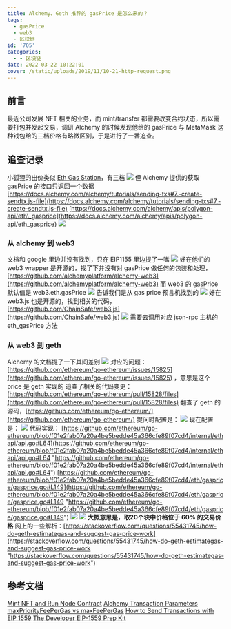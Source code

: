 ```yaml
---
title: Alchemy、Geth 推荐的 gasPrice 是怎么来的？
tags:
  - gasPrice
  - web3
  - 区块链
id: '705'
categories:
  - - 区块链
date: 2022-03-22 10:22:01
cover: /static/uploads/2019/11/10-21-http-request.png
---
```


## 前言

最近公司发展 NFT 相关的业务，而 mint/transfer 都需要改变合约状态，所以需要打包并发起交易，调研 Alchemy 的时候发现他给的 gasPrice 与 MetaMask 这种钱包给的三档价格有略微区别，于是进行了一番追查。

## 追查记录

小狐狸的出价类似 [Eth Gas Station](https://ethgasstation.info/)，有三档 [![](/static/uploads/2022/03/wp_editor_md_b98b564720c2e6d82cd14c7e73624af1.jpg)](/static/uploads/2022/03/wp_editor_md_b98b564720c2e6d82cd14c7e73624af1.jpg) 但 Alchemy 提供的获取 gasPrice 的接口只返回一个数据 [https://docs.alchemy.com/alchemy/tutorials/sending-txs#7.-create-sendtx.js-file](https://docs.alchemy.com/alchemy/tutorials/sending-txs#7.-create-sendtx.js-file) [https://docs.alchemy.com/alchemy/apis/polygon-api/eth\_gasprice](https://docs.alchemy.com/alchemy/apis/polygon-api/eth_gasprice) [![](/static/uploads/2022/03/wp_editor_md_5ed9b1e5a9fa4ca509fa58071c1e9364.jpg)](/static/uploads/2022/03/wp_editor_md_5ed9b1e5a9fa4ca509fa58071c1e9364.jpg)

### 从 alchemy 到 web3

文档和 google 里边并没有找到，只在 EIP1155 里边提了一嘴 [![](/static/uploads/2022/03/wp_editor_md_52b824f9c73640545d97cb6547415e8f.jpg)](/static/uploads/2022/03/wp_editor_md_52b824f9c73640545d97cb6547415e8f.jpg) 好在他们的 web3 wrapper 是开源的，找了下并没有对 gasPrice 做任何的包装和处理，[https://github.com/alchemyplatform/alchemy-web3](https://github.com/alchemyplatform/alchemy-web3) 而 web3 的 gasPrice 默认值是 web3.eth.gasPrice [![](/static/uploads/2022/03/wp_editor_md_b5b72e823fea2eac40bf7d9a95b5acfc.jpg)](/static/uploads/2022/03/wp_editor_md_b5b72e823fea2eac40bf7d9a95b5acfc.jpg) 告诉我们是从 gas price 预言机找到的 [![](/static/uploads/2022/03/wp_editor_md_b1d03fa510ca8629608d86c383b8fa01.jpg)](/static/uploads/2022/03/wp_editor_md_b1d03fa510ca8629608d86c383b8fa01.jpg) 好在 web3.js 也是开源的，找到相关的代码，[https://github.com/ChainSafe/web3.js](https://github.com/ChainSafe/web3.js) [![](/static/uploads/2022/03/wp_editor_md_fd0750947aa048f462135cf7389dbf90.jpg)](/static/uploads/2022/03/wp_editor_md_fd0750947aa048f462135cf7389dbf90.jpg) 需要去调用对应 json-rpc 主机的 eth\_gasPrice 方法

### 从 web3 到 geth

Alchemy 的文档提了一下其间差别 [![](/static/uploads/2022/03/wp_editor_md_a020234f1ba8e2b99afcd4675b7b0bfb.jpg)](/static/uploads/2022/03/wp_editor_md_a020234f1ba8e2b99afcd4675b7b0bfb.jpg) 对应的问题：[https://github.com/ethereum/go-ethereum/issues/15825](https://github.com/ethereum/go-ethereum/issues/15825) ，意思是这个 price 是 geth 实现的 追查了相关的代码变更：[https://github.com/ethereum/go-ethereum/pull/15828/files](https://github.com/ethereum/go-ethereum/pull/15828/files) 翻查了 geth 的源码，[https://github.com/ethereum/go-ethereum/](https://github.com/ethereum/go-ethereum/) 提问时配置是： [![](/static/uploads/2022/03/wp_editor_md_3132a5643621fb39447d69941e9e633d.jpg)](/static/uploads/2022/03/wp_editor_md_3132a5643621fb39447d69941e9e633d.jpg) 现在配置是： [![](/static/uploads/2022/03/wp_editor_md_43243742af37a4f86e409e63dd9eea72.jpg)](/static/uploads/2022/03/wp_editor_md_43243742af37a4f86e409e63dd9eea72.jpg) 代码实现： [https://github.com/ethereum/go-ethereum/blob/f01e2fab07a20a4be5bedde45a366cfe89f07cd4/internal/ethapi/api.go#L64](https://github.com/ethereum/go-ethereum/blob/f01e2fab07a20a4be5bedde45a366cfe89f07cd4/internal/ethapi/api.go#L64 "https://github.com/ethereum/go-ethereum/blob/f01e2fab07a20a4be5bedde45a366cfe89f07cd4/internal/ethapi/api.go#L64") [https://github.com/ethereum/go-ethereum/blob/f01e2fab07a20a4be5bedde45a366cfe89f07cd4/eth/gasprice/gasprice.go#L149](https://github.com/ethereum/go-ethereum/blob/f01e2fab07a20a4be5bedde45a366cfe89f07cd4/eth/gasprice/gasprice.go#L149 "https://github.com/ethereum/go-ethereum/blob/f01e2fab07a20a4be5bedde45a366cfe89f07cd4/eth/gasprice/gasprice.go#L149") [![](/static/uploads/2022/03/wp_editor_md_7e8eb201b71790449d4b85b9f70601db.jpg)](/static/uploads/2022/03/wp_editor_md_7e8eb201b71790449d4b85b9f70601db.jpg) [![](/static/uploads/2022/03/wp_editor_md_0ec7fbf4f828bd300ec66c0e6baa26a2.jpg)](/static/uploads/2022/03/wp_editor_md_0ec7fbf4f828bd300ec66c0e6baa26a2.jpg) **大概意思是，取20个块中价格位于 60% 的交易价格** 网上的一些解析：[https://stackoverflow.com/questions/55431745/how-do-geth-estimategas-and-suggest-gas-price-work](https://stackoverflow.com/questions/55431745/how-do-geth-estimategas-and-suggest-gas-price-work "https://stackoverflow.com/questions/55431745/how-do-geth-estimategas-and-suggest-gas-price-work")

## 参考文档

[Mint NFT and Run Node Contract](https://docs.alchemy.com/alchemy/tutorials/how-to-create-an-nft/how-to-mint-a-nft#step-9-call-mint-nft-and-run-node-contract-interact-js)
[Alchemy Transaction Parameters](https://docs.alchemy.com/alchemy/apis/polygon-api#parameters-28)
[maxPriorityFeePerGas vs maxFeePerGas](https://docs.alchemy.com/alchemy/guides/eip-1559/maxpriorityfeepergas-vs-maxfeepergas#what-is-the-base-fee-per-gas)
[How to Send Transactions with EIP 1559](https://docs.alchemy.com/alchemy/guides/eip-1559/send-tx-eip-1559#add-max-priority-fee-per-gas-field-only-recommended)
[The Developer EIP-1559 Prep Kit](https://blog.alchemy.com/blog/eip-1559)